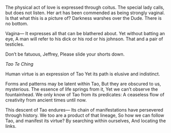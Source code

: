 The physical act of love is expressed through coitus.
The special lady calls, but does not listen.
Her art has been commended as being strongly vaginal.
Is that what this is a picture of?
Darkness warshes over the Dude. There is no bottom.

Vagina—
It expresses all that can be blathered about.
Yet without batting an eye,
A man will refer to his dick or his rod or his johnson.
That and a pair of testicles.

Don’t be fatuous, Jeffrey,
Please slide your shorts down.

*Tao Te Ching*

Human virtue is an expression of Tao
Yet its path is elusive and indistinct.

Forms and patterns may be latent within Tao,
But they are obscured to us, mysterious.
The essence of life springs from it,
Yet we can’t observe the fountainhead.
We only know of Tao from its predicates:
A ceaseless flow of creativity from ancient times until now.

This descent of Tao endures—
Its chain of manifestations have persevered through history.
We too are a product of that lineage,
So how we can follow Tao, and manifest its virtue?
By searching within ourselves,
And locating the links.